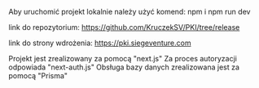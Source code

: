 Aby uruchomić projekt lokalnie należy użyć komend:
npm i
npm run dev

link do repozytorium:
https://github.com/KruczekSV/PKI/tree/release

link do strony wdrożenia:
https://pki.siegeventure.com

Projekt jest zrealizowany za pomocą "next.js"
Za proces autoryzacji odpowiada "next-auth.js"
Obsługa bazy danych zrealizowana jest za pomocą "Prisma"
